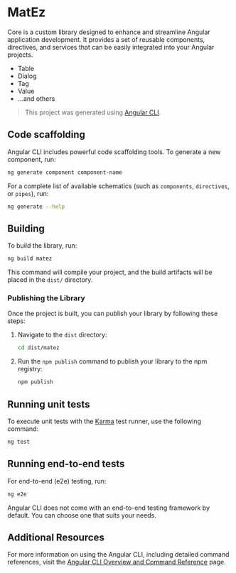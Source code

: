 # MatEz

Core is a custom library designed to enhance and streamline Angular application development. It provides a set of reusable components, directives, and services that can be easily integrated into your Angular projects.

- Table
- Dialog
- Tag
- Value
- ...and others

> This project was generated using [Angular CLI](https://github.com/angular/angular-cli).

## Code scaffolding

Angular CLI includes powerful code scaffolding tools. To generate a new component, run:

```bash
ng generate component component-name
```

For a complete list of available schematics (such as `components`, `directives`, or `pipes`), run:

```bash
ng generate --help
```

## Building

To build the library, run:

```bash
ng build matez
```

This command will compile your project, and the build artifacts will be placed in the `dist/` directory.

### Publishing the Library

Once the project is built, you can publish your library by following these steps:

1. Navigate to the `dist` directory:

    ```bash
    cd dist/matez
    ```

2. Run the `npm publish` command to publish your library to the npm registry:
    ```bash
    npm publish
    ```

## Running unit tests

To execute unit tests with the [Karma](https://karma-runner.github.io) test runner, use the following command:

```bash
ng test
```

## Running end-to-end tests

For end-to-end (e2e) testing, run:

```bash
ng e2e
```

Angular CLI does not come with an end-to-end testing framework by default. You can choose one that suits your needs.

## Additional Resources

For more information on using the Angular CLI, including detailed command references, visit the [Angular CLI Overview and Command Reference](https://angular.dev/tools/cli) page.
